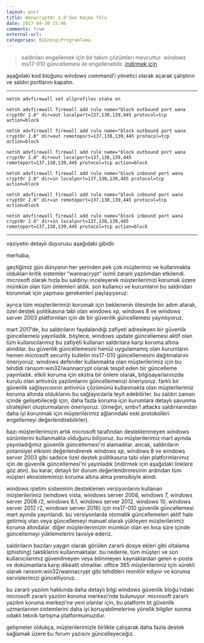 ```yaml
---
layout: post
title: Wanacrypt0r 2.0'dan Kaçma Yolu 
date: 2017-04-30 15:46
comments: true
external-url:
categories: 01&nbsp;Programlama
---
```


> saldırıları engellemek için bir takım çözümleri mevcuttur. windows ms17-010 güncellemesi ile engellenebilir. <a target="_blank" href="https://technet.microsoft.com/en-us/library/security/ms17-010.aspx">indirmek için</a>

aşağıdaki kod bloğunu windows command'i yönetici olarak açarak çalıştırın ve saldırı portlarını kapatın.

---
```
netsh advfirewall set allprofiles state on

netsh advfirewall firewall add rule name="block outbound port wana crypt0r 2.0" dir=out localport=137,138,139,445 protocol=tcp action=block

netsh advfirewall firewall add rule name="block outbound port wana crypt0r 2.0" dir=out remoteport=137,138,139,445 protocol=tcp action=block

netsh advfirewall firewall add rule name="block outbound port wana crypt0r 2.0" dir=out localport=137,138,139,445 remoteport=137,138,139,445 protocol=tcp action=block

netsh advfirewall firewall add rule name="block inbound port wana crypt0r 2.0" dir=in localport=137,138,139,445 protocol=tcp action=block

netsh advfirewall firewall add rule name="block inbound port wana crypt0r 2.0" dir=in remoteport=137,138,139,445 protocol=tcp action=block

netsh advfirewall firewall add rule name="block inbound port wana crypt0r 2.0" dir=in localport=137,138,139,445 remoteport=137,138,139,445 protocol=tcp action=block

```
---

vaziyetin detaylı duyurusu aşağıdaki gibidir.
 
merhaba,

geçtiğimiz gün dünyanın her yerinden pek çok müşterimiz ve kullanmakta oldukları kritik sistemler “wannacrypt” isimli zararlı yazılımdan etkilendi. microsoft olarak hızla bu saldırıyı inceleyerek müşterilerimizi korumak üzere mümkün olan tüm önlemleri aldık. son kullanıcı ve kurumların bu saldırıdan korunmak için yapması gerekenleri paylaşıyoruz:

ayrıca tüm müşterilerimizi korumak için beklenenin ötesinde bir adım atarak, özel destek politikasına tabi olan windows xp, windows 8 ve windows server 2003 platformları için de bir güvenlik güncellemesi yayınlıyoruz.

mart 2017’de, bu saldırıların faydalandığı zafiyeti adresleyen bir güvenlik güncellemesi yayınladık. böylece, windows update güncellemesi aktif olan tüm kullanıcılarımız bu zafiyeti kullanan saldırılara karşı koruma altına alındılar. bu güvenlik güncellemesini henüz uygulamamış olan kurumların hemen microsoft security bulletin ms17-010 güncellemesini dağıtmalarını öneriyoruz.
windows defender kullanmakta olan müşterilerimiz için bu tehdidi ransom:win32/wannacrypt olarak tespit eden bir güncelleme yayınladık. etkili koruma için ekstra bir önlem olarak, bilgisayarlarınızda kurulu olan antivirüs yazılımlarını güncellemenizi öneriyoruz. farklı bir güvenlik sağlayıcısının antivirüs çözümünü kullanmakta olan müşterilerimiz koruma altında olduklarını bu sağlayıcılarla teyit edebilirler.
bu saldırı zaman içinde gelişebileceği için, daha fazla koruma için kurumlara detaylı savunma stratejileri oluşturmalarını öneriyoruz. (örneğin, smbv1 attacks saldırılarından daha iyi korunmak için müşterilerimiz ağlarındaki eski protokolleri engellemeyi değerlendirebilirler).

bazı müşterilerimizin artık microsoft tarafından desteklenmeyen windows sürümlerini kullanmakta olduğunu biliyoruz. bu müşterilerimiz mart ayında yayınladığımız güvenlik güncellemesi'ni alamadılar. ancak, saldırıların potansiyel etkisini değerlendirerek windows xp, windows 8 ve windows server 2003 gibi sadece özel destek politikasına tabi olan platformlarımız için de güvenlik güncellemesi'ni yayınladık (indirmek için aşağıdaki linklere göz atın). bu karar, detaylı bir durum değerlendirmesinin ardından tüm müşteri ekosistemimizi koruma altına alma prensibiyle alındı.

windows işletim sisteminin desteklenen versiyonlarını kullanan müşterilerimiz (windows vista, windows server 2008, windows 7, windows server 2008 r2, windows 8.1, windows server 2012, windows 10, windows server 2012 r2, windows server 2016) için ms17-010 güvenlik güncellemesi mart ayında yayınlandı. bu versiyonlarda otomatik güncellemeleri aktif hale getirmiş olan veya güncellemeyi manuel olarak yükleyen müşterilerimiz koruma altındalar. diğer müşterilerimizin mümkün olan en kısa süre içinde güncellemeyi yüklemelerini tavsiye ederiz.

saldırıların bazıları yaygın olarak görülen zararlı dosya ekleri gibi oltalama (phishing) taktiklerini kullanmaktalar. bu nedenle, tüm müşteri ve son kullanıcılarımız güvenilmeyen veya bilinmeyen kaynaklardan gelen e-posta ve dokümanlara karşı dikkatli olmalılar. office 365 müşterilerimiz için sürekli olarak ransom:win32/wannacrypt gibi tehditleri monitör ediyor ve koruma servislerimizi güncelliyoruz.

bu zararlı yazılım hakkında daha detaylı bilgi windows güvenlik bloğu'ndaki microsoft zararlı yazılım koruma merkezi’nde bulunuyor. microsoft zararlı yazılım koruma merkezi’ne yeni olanlar için, bu platform bt güvenlik uzmanlarının sistemlerini daha iyi koruyabilmelerine yönelik bilgiler sunma odaklı teknik tartışma platformumuzdur.

gelişmeler oldukça, müşterilerimizle birlikte çalışarak daha fazla destek sağlamak üzere bu forum yazısını güncelleyeceğiz.